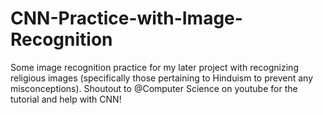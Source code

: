 # CNN-Practice-with-Image-Recognition
Some image recognition practice for my later project with recognizing religious images (specifically those pertaining to Hinduism to prevent any misconceptions).
Shoutout to @Computer Science on youtube for the tutorial and help with CNN!
